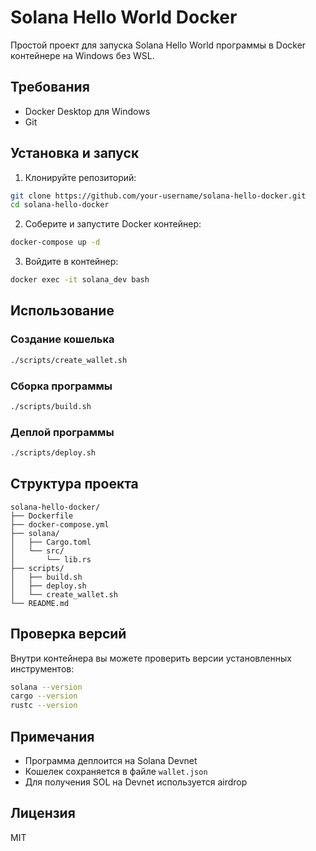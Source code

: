 # Solana Hello World Docker

Простой проект для запуска Solana Hello World программы в Docker контейнере на Windows без WSL.

## Требования

- Docker Desktop для Windows
- Git

## Установка и запуск

1. Клонируйте репозиторий:
```bash
git clone https://github.com/your-username/solana-hello-docker.git
cd solana-hello-docker
```

2. Соберите и запустите Docker контейнер:
```bash
docker-compose up -d
```

3. Войдите в контейнер:
```bash
docker exec -it solana_dev bash
```

## Использование

### Создание кошелька
```bash
./scripts/create_wallet.sh
```

### Сборка программы
```bash
./scripts/build.sh
```

### Деплой программы
```bash
./scripts/deploy.sh
```

## Структура проекта

```
solana-hello-docker/
├── Dockerfile
├── docker-compose.yml
├── solana/
│   ├── Cargo.toml
│   └── src/
│       └── lib.rs
├── scripts/
│   ├── build.sh
│   ├── deploy.sh
│   └── create_wallet.sh
└── README.md
```

## Проверка версий

Внутри контейнера вы можете проверить версии установленных инструментов:

```bash
solana --version
cargo --version
rustc --version
```

## Примечания

- Программа деплоится на Solana Devnet
- Кошелек сохраняется в файле `wallet.json`
- Для получения SOL на Devnet используется airdrop

## Лицензия

MIT 